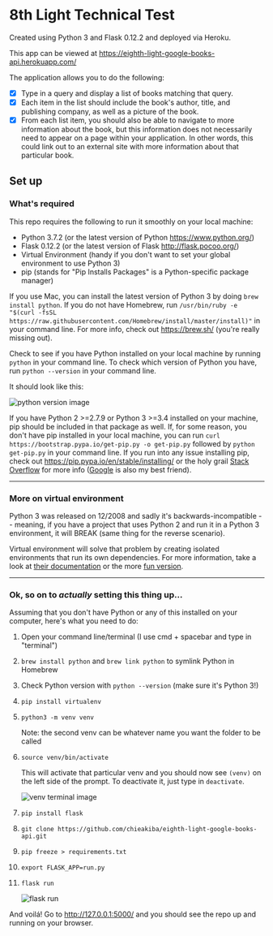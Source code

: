 # 8th Light Technical Test
Created using Python 3 and Flask 0.12.2 and deployed via Heroku.

This app can be viewed at https://eighth-light-google-books-api.herokuapp.com/

The application allows you to do the following:
- [x] Type in a query and display a list of books matching that query.
- [x] Each item in the list should include the book's author, title, and publishing company, as well as a picture of the book.
- [x] From each list item, you should also be able to navigate to more information about the book, but this information does not necessarily need to appear on a page within your application. In other words, this could link out to an external site with more information about that particular book.

## Set up
### **What's required**
This repo requires the following to run it smoothly on your local machine:

- Python 3.7.2 (or the latest version of Python https://www.python.org/)
- Flask 0.12.2 (or the latest version of Flask http://flask.pocoo.org/)
- Virtual Environment (handy if you don't want to set your global environment to use Python 3)
- pip (stands for "Pip Installs Packages" is a Python-specific package manager)

If you use Mac, you can install the latest version of Python 3 by doing `brew install python`. If you do not have Homebrew, run `/usr/bin/ruby -e "$(curl -fsSL https://raw.githubusercontent.com/Homebrew/install/master/install)"` in your command line. For more info, check out https://brew.sh/ (you're really missing out).

Check to see if you have Python installed on your local machine by running `python` in your command line. To check which version of Python you have, run `python --version` in your command line.

It should look like this:

![python version image](https://drive.google.com/uc?id=1diJlI6faAVtGS5ijSGUNHeGz8llIMsPk)

If you have Python 2 >=2.7.9 or Python 3 >=3.4 installed on your machine, pip should be included in that package as well. If, for some reason, you don't have pip installed in your local machine, you can run `curl https://bootstrap.pypa.io/get-pip.py -o get-pip.py` followed by `python get-pip.py` in your command line. If you run into any issue installing pip, check out https://pip.pypa.io/en/stable/installing/ or the holy grail [Stack Overflow](https://stackoverflow.com/questions/tagged/pip) for more info ([Google](https://www.google.com/) is also my best friend).

---

### **More on virtual environment**
Python 3 was released on 12/2008 and sadly it's backwards-incompatible -- meaning, if you have a project that uses Python 2 and run it in a Python 3 environment, it will BREAK (same thing for the reverse scenario).

Virtual environment will solve that problem by creating isolated environments that run its own dependencies. For more information, take a look at [their documentation](https://virtualenv.pypa.io/en/latest/) or the more [fun version](https://docs.python-guide.org/dev/virtualenvs/).

---

### **Ok, so on to *actually* setting this thing up...**
Assuming that you don't have Python or any of this installed on your computer, here's what you need to do:

1. Open your command line/terminal (I use cmd + spacebar and type in "terminal")
2. `brew install python` and `brew link python` to symlink Python in Homebrew
3. Check Python version with `python --version` (make sure it's Python 3!)
4. `pip install virtualenv`
5. `python3 -m venv venv` 
    
    Note: the second venv can be whatever name you want the folder to be called  
6. `source venv/bin/activate`

   This will activate that particular venv and you should now see `(venv)` on the left side of the prompt. To deactivate it, just type in `deactivate`. 

   ![venv terminal image](https://drive.google.com/uc?id=1Il3gqsQ83xIYQRCzcvgfTmolJn8rHt_g)
7. `pip install flask`
8. `git clone https://github.com/chieakiba/eighth-light-google-books-api.git`
9. `pip freeze > requirements.txt`
10. `export FLASK_APP=run.py`
11. `flask run`

    ![flask run](https://drive.google.com/uc?id=162nQKwdDT-ihRebCyyE072zEHXGQQgDT)  

And voilá! Go to http://127.0.0.1:5000/ and you should see the repo up and running on your browser.